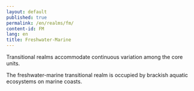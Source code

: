 ```yaml
---
layout: default
published: true
permalink: /en/realms/fm/
content-id: FM
lang: en
title: Freshwater-Marine
---
```



Transitional realms accommodate continuous variation among the core units.

The freshwater-marine transitional realm is occupied by brackish aquatic ecosystems on marine coasts.
